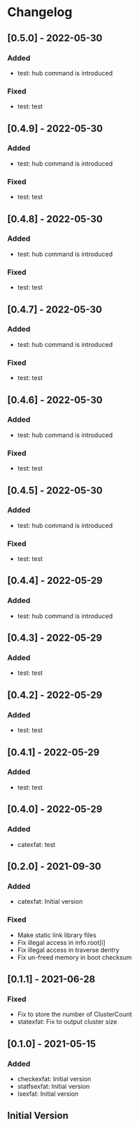 # Changelog

## [0.5.0] - 2022-05-30

### Added

- test: hub command is introduced

### Fixed

- test: test

## [0.4.9] - 2022-05-30

### Added

- test: hub command is introduced

### Fixed

- test: test

## [0.4.8] - 2022-05-30

### Added

- test: hub command is introduced

### Fixed

- test: test

## [0.4.7] - 2022-05-30

### Added

- test: hub command is introduced

### Fixed

- test: test

## [0.4.6] - 2022-05-30

### Added

- test: hub command is introduced

### Fixed

- test: test

## [0.4.5] - 2022-05-30

### Added

- test: hub command is introduced

### Fixed

- test: test

## [0.4.4] - 2022-05-29

### Added

- test: hub command is introduced

## [0.4.3] - 2022-05-29

### Added

- test: test

## [0.4.2] - 2022-05-29

### Added

- test: test

## [0.4.1] - 2022-05-29

### Added

- test: test

## [0.4.0] - 2022-05-29

### Added

- catexfat: test

## [0.2.0] - 2021-09-30

### Added

- catexfat: Initial version

### Fixed

- Make static link library files
- Fix illegal access in info.root[i]
- Fix illegal access in traverse dentry
- Fix un-freed memory in boot checksum

## [0.1.1] - 2021-06-28

### Fixed

- Fix to store the number of ClusterCount
- statexfat: Fix to output cluster size

## [0.1.0] - 2021-05-15

### Added

- checkexfat: Initial version
- statfsexfat: Initial version
- lsexfat: Initial version

## Initial Version
